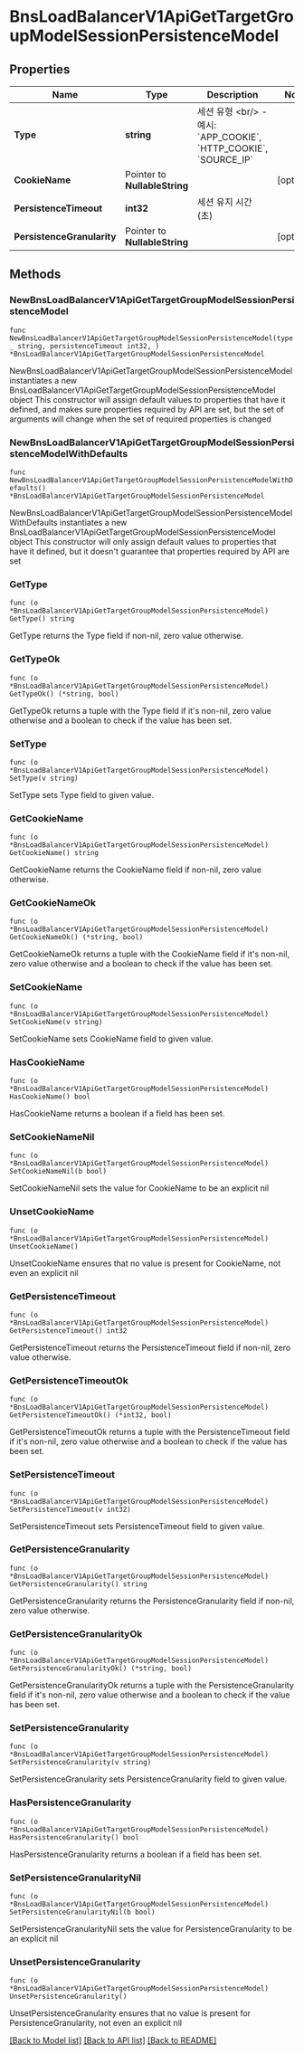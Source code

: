 # BnsLoadBalancerV1ApiGetTargetGroupModelSessionPersistenceModel

## Properties

Name | Type | Description | Notes
------------ | ------------- | ------------- | -------------
**Type** | **string** | 세션 유형 &lt;br/&gt; - 예시: &#x60;APP_COOKIE&#x60;, &#x60;HTTP_COOKIE&#x60;, &#x60;SOURCE_IP&#x60; | 
**CookieName** | Pointer to **NullableString** |  | [optional] 
**PersistenceTimeout** | **int32** | 세션 유지 시간 (초) | 
**PersistenceGranularity** | Pointer to **NullableString** |  | [optional] 

## Methods

### NewBnsLoadBalancerV1ApiGetTargetGroupModelSessionPersistenceModel

`func NewBnsLoadBalancerV1ApiGetTargetGroupModelSessionPersistenceModel(type_ string, persistenceTimeout int32, ) *BnsLoadBalancerV1ApiGetTargetGroupModelSessionPersistenceModel`

NewBnsLoadBalancerV1ApiGetTargetGroupModelSessionPersistenceModel instantiates a new BnsLoadBalancerV1ApiGetTargetGroupModelSessionPersistenceModel object
This constructor will assign default values to properties that have it defined,
and makes sure properties required by API are set, but the set of arguments
will change when the set of required properties is changed

### NewBnsLoadBalancerV1ApiGetTargetGroupModelSessionPersistenceModelWithDefaults

`func NewBnsLoadBalancerV1ApiGetTargetGroupModelSessionPersistenceModelWithDefaults() *BnsLoadBalancerV1ApiGetTargetGroupModelSessionPersistenceModel`

NewBnsLoadBalancerV1ApiGetTargetGroupModelSessionPersistenceModelWithDefaults instantiates a new BnsLoadBalancerV1ApiGetTargetGroupModelSessionPersistenceModel object
This constructor will only assign default values to properties that have it defined,
but it doesn't guarantee that properties required by API are set

### GetType

`func (o *BnsLoadBalancerV1ApiGetTargetGroupModelSessionPersistenceModel) GetType() string`

GetType returns the Type field if non-nil, zero value otherwise.

### GetTypeOk

`func (o *BnsLoadBalancerV1ApiGetTargetGroupModelSessionPersistenceModel) GetTypeOk() (*string, bool)`

GetTypeOk returns a tuple with the Type field if it's non-nil, zero value otherwise
and a boolean to check if the value has been set.

### SetType

`func (o *BnsLoadBalancerV1ApiGetTargetGroupModelSessionPersistenceModel) SetType(v string)`

SetType sets Type field to given value.


### GetCookieName

`func (o *BnsLoadBalancerV1ApiGetTargetGroupModelSessionPersistenceModel) GetCookieName() string`

GetCookieName returns the CookieName field if non-nil, zero value otherwise.

### GetCookieNameOk

`func (o *BnsLoadBalancerV1ApiGetTargetGroupModelSessionPersistenceModel) GetCookieNameOk() (*string, bool)`

GetCookieNameOk returns a tuple with the CookieName field if it's non-nil, zero value otherwise
and a boolean to check if the value has been set.

### SetCookieName

`func (o *BnsLoadBalancerV1ApiGetTargetGroupModelSessionPersistenceModel) SetCookieName(v string)`

SetCookieName sets CookieName field to given value.

### HasCookieName

`func (o *BnsLoadBalancerV1ApiGetTargetGroupModelSessionPersistenceModel) HasCookieName() bool`

HasCookieName returns a boolean if a field has been set.

### SetCookieNameNil

`func (o *BnsLoadBalancerV1ApiGetTargetGroupModelSessionPersistenceModel) SetCookieNameNil(b bool)`

 SetCookieNameNil sets the value for CookieName to be an explicit nil

### UnsetCookieName
`func (o *BnsLoadBalancerV1ApiGetTargetGroupModelSessionPersistenceModel) UnsetCookieName()`

UnsetCookieName ensures that no value is present for CookieName, not even an explicit nil
### GetPersistenceTimeout

`func (o *BnsLoadBalancerV1ApiGetTargetGroupModelSessionPersistenceModel) GetPersistenceTimeout() int32`

GetPersistenceTimeout returns the PersistenceTimeout field if non-nil, zero value otherwise.

### GetPersistenceTimeoutOk

`func (o *BnsLoadBalancerV1ApiGetTargetGroupModelSessionPersistenceModel) GetPersistenceTimeoutOk() (*int32, bool)`

GetPersistenceTimeoutOk returns a tuple with the PersistenceTimeout field if it's non-nil, zero value otherwise
and a boolean to check if the value has been set.

### SetPersistenceTimeout

`func (o *BnsLoadBalancerV1ApiGetTargetGroupModelSessionPersistenceModel) SetPersistenceTimeout(v int32)`

SetPersistenceTimeout sets PersistenceTimeout field to given value.


### GetPersistenceGranularity

`func (o *BnsLoadBalancerV1ApiGetTargetGroupModelSessionPersistenceModel) GetPersistenceGranularity() string`

GetPersistenceGranularity returns the PersistenceGranularity field if non-nil, zero value otherwise.

### GetPersistenceGranularityOk

`func (o *BnsLoadBalancerV1ApiGetTargetGroupModelSessionPersistenceModel) GetPersistenceGranularityOk() (*string, bool)`

GetPersistenceGranularityOk returns a tuple with the PersistenceGranularity field if it's non-nil, zero value otherwise
and a boolean to check if the value has been set.

### SetPersistenceGranularity

`func (o *BnsLoadBalancerV1ApiGetTargetGroupModelSessionPersistenceModel) SetPersistenceGranularity(v string)`

SetPersistenceGranularity sets PersistenceGranularity field to given value.

### HasPersistenceGranularity

`func (o *BnsLoadBalancerV1ApiGetTargetGroupModelSessionPersistenceModel) HasPersistenceGranularity() bool`

HasPersistenceGranularity returns a boolean if a field has been set.

### SetPersistenceGranularityNil

`func (o *BnsLoadBalancerV1ApiGetTargetGroupModelSessionPersistenceModel) SetPersistenceGranularityNil(b bool)`

 SetPersistenceGranularityNil sets the value for PersistenceGranularity to be an explicit nil

### UnsetPersistenceGranularity
`func (o *BnsLoadBalancerV1ApiGetTargetGroupModelSessionPersistenceModel) UnsetPersistenceGranularity()`

UnsetPersistenceGranularity ensures that no value is present for PersistenceGranularity, not even an explicit nil

[[Back to Model list]](../README.md#documentation-for-models) [[Back to API list]](../README.md#documentation-for-api-endpoints) [[Back to README]](../README.md)


